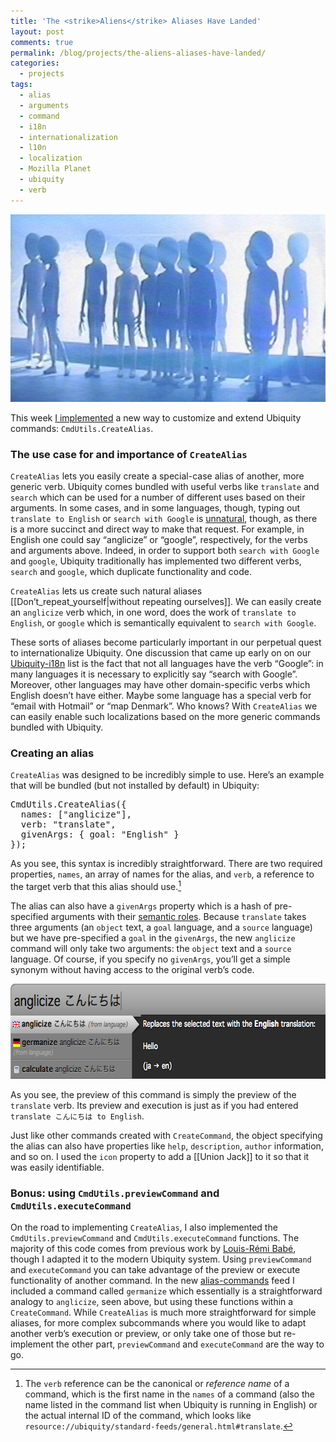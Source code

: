 ```yaml
---
title: 'The <strike>Aliens</strike> Aliases Have Landed'
layout: post
comments: true
permalink: /blog/projects/the-aliens-aliases-have-landed/
categories:
  - projects
tags:
  - alias
  - arguments
  - command
  - i18n
  - internationalization
  - l10n
  - localization
  - Mozilla Planet
  - ubiquity
  - verb
---
```

<img src="/static/uploads/2009/09/close-encounters.jpg" alt="close-encounters.jpg" border="0" width="640" height="300" />

This week [I implemented][1] a new way to customize and extend Ubiquity commands: `CmdUtils.CreateAlias`.

### The use case for and importance of `CreateAlias`

`CreateAlias` lets you easily create a special-case alias of another, more generic verb. Ubiquity comes bundled with useful verbs like `translate` and `search` which can be used for a number of different uses based on their arguments. In some cases, and in some languages, though, typing out `translate to English` or `search with Google` is [unnatural][2], though, as there is a more succinct and direct way to make that request. For example, in English one could say &#8220;anglicize&#8221; or &#8220;google&#8221;, respectively, for the verbs and arguments above. Indeed, in order to support both `search with Google` and `google`, Ubiquity traditionally has implemented two different verbs, `search` and `google`, which duplicate functionality and code.

`CreateAlias` lets us create such natural aliases [[Don&#8217;t\_repeat\_yourself|without repeating ourselves]]. We can easily create an `anglicize` verb which, in one word, does the work of `translate to English`, or `google` which is semantically equivalent to `search with Google`.

These sorts of aliases become particularly important in our perpetual quest to internationalize Ubiquity. One discussion that came up early on on our [Ubiquity-i18n][3] list is the fact that not all languages have the verb &#8220;Google&#8221;: in many languages it is necessary to explicitly say &#8220;search with Google&#8221;. Moreover, other languages may have other domain-specific verbs which English doesn&#8217;t have either. Maybe some language has a special verb for &#8220;email with Hotmail&#8221; or &#8220;map Denmark&#8221;. Who knows? With `CreateAlias` we can easily enable such localizations based on the more generic commands bundled with Ubiquity.

### Creating an alias

`CreateAlias` was designed to be incredibly simple to use. Here&#8217;s an example that will be bundled (but not installed by default) in Ubiquity:

<pre lang='javascript'>CmdUtils.CreateAlias({
  names: ["anglicize"],
  verb: "translate",
  givenArgs: { goal: "English" }
});
</pre>

As you see, this syntax is incredibly straightforward. There are two required properties, `names`, an array of names for the alias, and `verb`, a reference to the target verb that this alias should use.[^1]

The alias can also have a `givenArgs` property which is a hash of pre-specified arguments with their [semantic roles][4]. Because `translate` takes three arguments (an `object` text, a `goal` language, and a `source` language) but we have pre-specified a `goal` in the `givenArgs`, the new `anglicize` command will only take two arguments: the `object` text and a `source` language. Of course, if you specify no `givenArgs`, you&#8217;ll get a simple synonym without having access to the original verb&#8217;s code.

<img src="/static/uploads/2009/09/anglicize1.png" alt="anglicize.png" border="0" width="650" height="152" />

As you see, the preview of this command is simply the preview of the `translate` verb. Its preview and execution is just as if you had entered `translate こんにちは to English`.

Just like other commands created with `CreateCommand`, the object specifying the alias can also have properties like `help`, `description`, `author` information, and so on. I used the `icon` property to add a [[Union Jack]] to it so that it was easily identifiable.

### Bonus: using `CmdUtils.previewCommand` and `CmdUtils.executeCommand`

On the road to implementing `CreateAlias`, I also implemented the `CmdUtils.previewCommand` and `CmdUtils.executeCommand` functions. The majority of this code comes from previous work by [Louis-Rémi Babé][5], though I adapted it to the modern Ubiquity system. Using `previewCommand` and `executeCommand` you can take advantage of the preview or execute functionality of another command. In the new [alias-commands][6] feed I included a command called `germanize` which essentially is a straightforward analogy to `anglicize`, seen above, but using these functions within a `CreateCommand`. While `CreateAlias` is much more straightforward for simple aliases, for more complex subcommands where you would like to adapt another verb&#8217;s execution or preview, or only take one of those but re-implement the other part, `previewCommand` and `executeCommand` are the way to go.

[^1]:    
    The `verb` reference can be the canonical or *reference name* of a command, which is the first name in the `names` of a command (also the name listed in the command list when Ubiquity is running in English) or the actual internal ID of the command, which looks like `resource://ubiquity/standard-feeds/general.html#translate`.

 [1]: http://ubiquity.mozilla.com/trac/ticket/201
 [2]: http://mitcho.com/blog/projects/how-natural-should-a-natural-interface-be/
 [3]: http://groups.google.com/group/ubiquity-i18n
 [4]: https://wiki.mozilla.org/Labs/Ubiquity/Parser_2/Semantic_Roles
 [5]: http://groups.google.com/group/ubiquity-firefox/browse_thread/thread/993411167fc6f165
 [6]: https://ubiquity.mozilla.com/hg/ubiquity-firefox/raw-file/tip/ubiquity/standard-feeds/alias-commands.js